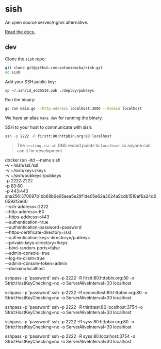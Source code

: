 # sish

An open source serveo/ngrok alternative.

[Read the docs.](https://docs.ssi.sh)

## dev

Clone the `sish` repo:

```bash
git clone git@github.com:antoniomika/sish.git
cd sish
```

Add your SSH public key:

```bash
cp ~/.ssh/id_ed25519.pub ./deploy/pubkeys
```

Run the binary:

```bash
go run main.go --http-address localhost:3000 --domain localhost
```

We have an alias `make dev` for running the binary.

SSH to your host to communicate with sish:

```bash
ssh -p 2222 -R firstt:80:httpbin.org:80 localhost
```
> The `testing.ssi.sh` DNS record points to `localhost` so anyone can use it for
> development

docker run -itd --name sish \
  -v ~/sish/ssl:/ssl \
  -v ~/sish/keys:/keys \
  -v ~/sish/pubkeys:/pubkeys \
  -p 2222:2222 \
  -p 80:80 \
  -p 443:443 \
  sha256:370097b1bb68b6e95aea5e29f1de05e62a3024a9cdb1518af6a24d60593f3e60 \
  --ssh-address=:2222 \
  --http-address=:80 \
  --https-address=:443 \
  --authentication=true \
  --authentication-password=password \
  --https-certificate-directory=/ssl \
  --authentication-keys-directory=/pubkeys \
  --private-keys-directory=/keys \
  --bind-random-ports=false \
  --admin-console=true \
  --log-to-client=true \
  --admin-console-token=admin \
  --domain=localhost


sshpass -p 'password' ssh -p 2222 -R firstt:80:httpbin.org:80 -o StrictHostKeyChecking=no -o ServerAliveInterval=30 localhost

sshpass -p 'password' ssh -p 2222 -R secondtest:80:httpbin.org:80 -o StrictHostKeyChecking=no -o ServerAliveInterval=30 localhost

sshpass -p 'password' ssh -p 2222 -R thirdtest:80:localhost:3754 -o StrictHostKeyChecking=no -o ServerAliveInterval=30 localhost

sshpass -p 'password' ssh -p 2222 -R syss:80:httpbin.org:80 -o StrictHostKeyChecking=no -o ServerAliveInterval=30 localhost

sshpass -p 'password' ssh -p 2222 -R syss:80:localhost:3754 -o StrictHostKeyChecking=no -o ServerAliveInterval=30 localhost